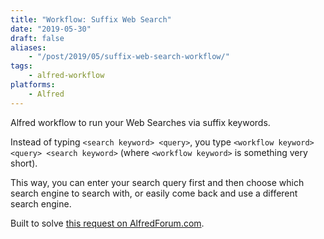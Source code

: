 ```yaml
---
title: "Workflow: Suffix Web Search"
date: "2019-05-30"
draft: false
aliases:
    - "/post/2019/05/suffix-web-search-workflow/"
tags:
    - alfred-workflow
platforms:
    - Alfred
---
```


Alfred workflow to run your Web Searches via suffix keywords.

<!--more-->

Instead of typing `<search keyword> <query>`, you type
`<workflow keyword> <query> <search keyword>` (where
`<workflow keyword>` is something very short).

This way, you can enter your search query first and then choose
which search engine to search with, or easily come back and
use a different search engine.

Built to solve [this request on AlfredForum.com][thread].


[thread]: https://www.alfredforum.com/topic/12753-option-suffixes-instead-of-prefixes/
